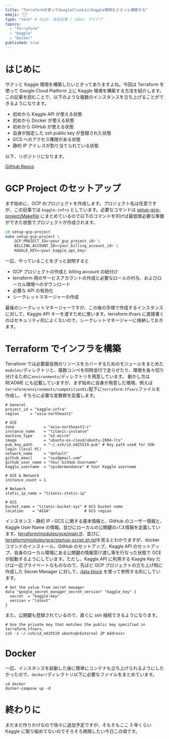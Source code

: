 ```yaml
---
title: "Terraformを使ってGoogleCloud上にKaggle環境をささっと構築する"
emoji: "🌟"
type: "tech" # tech: 技術記事 / idea: アイデア
topics:
  - "Terraform"
  - "Kaggle"
  - "Docker"
published: true
---
```


# はじめに

サクッと Kaggle 環境を構築したいときってありますよね。今回は Terraform を使って Google Cloud Platform 上に Kaggle 環境を構築する方法を紹介します。この記事を読むことで、以下のような複数のインスタンスを立ち上げることができるようになります。

- 初めから Kaggle API が使える状態
- 初めから Docker が使える状態
- 初めから GitHub が使える状態
- 自身が指定した ssh public key が登録された状態
- GCS へのアクセス権限がある状態
- 静的 IP アドレスが割り当てられている状態

以下、リポジトリになります。

[GitHub Repos](https://github.com/spider-man-tm/kaggle-infrastructure/tree/main)

# GCP Project のセットアップ

まず始めに、GCP のプロジェクトを作成します。プロジェクト名は任意ですが、この記事では `kaggle-infra` としています。必要なコマンドは [setup-gcp-project/Makefile](https://github.com/spider-man-tm/kaggle-infrastructure/blob/main/setup-gcp-project/Makefile) にまとめているので以下のコマンドを叩けば最低限必要な準備ができた状態でプロジェクトが作成されます。

```bash
cd setup-gcp-project
make setup-gcp-project \
    GCP_PROJECT_ID=<your_gcp_project_id> \
    BILLING_ACCOUNT_ID=<your_billing_account_id> \
    KAGGLE_KEY=<your_kaggle_api_key>
```

一応、やっていることをざっと説明すると

- GCP プロジェクトの作成と billing account の紐付け
- terraform 用のサービスアカウントの作成と必要なロールの付与、およびローカル環境へのダウンロード
- 必要な API の有効化
- シークレットマネージャーの作成

最後のシークレットマネージャーですが、この後の手順で作成するインスタンスに対して、Kaggle API キーを渡すために使います。terraform.tfvars に直接書くのはセキュリティ的によくないので、シークレットマネージャーに格納しておきます。

# Terraform でインフラを構築

Terraform では必要最低限のリソースをカバーするためのモジュールをまとめた`modules/`ディレクトリと、複数コンペを同時並行で走らせたり、環境を各々切り分けるために`environments/`ディレクトリを用意しています。
動かし方は README にも記載していますが、まず始めに自身が用意した環境、例えば`terraform/environments/competition01/`配下に`terraform.tfvars`ファイルを作成し、そちらに必要な変数群を定義します。

```hcl
# General
project_id = "kaggle-infra"
region     = "asia-northeast1"

# GCE
zone             = "asia-northeast1-c"
instance_name    = "titanic-instance"
machine_type     = "e2-micro"
image            = "ubuntu-os-cloud/ubuntu-2004-lts"
pub_key_path     = "~/.ssh/id_ed25519.pub" # Key path used for SSH login (local PC)
network_name     = "default"
github_email     = "xyz@gmail.com"
github_user_name = "Your GitHub Username"
kaggle_username  = "spidermandance" # Your Kaggle username

# GCE & Network
instance_count = 1

# Network
static_ip_name = "titanic-static-ip"

# GCS
bucket_name = "titanic-bucket-xyz" # GCS bucket name
location    = "ASIA"               # GCS region
```

インスタンス・静的 IP・GCS に関する基本情報と、GitHub のユーザー情報と、Kaggle User Name の情報、並びにローカルの公開鍵のパス情報を定義しています。[terraform/modules/gce/main.tf](https://github.com/spider-man-tm/kaggle-infrastructure/blob/main/terraform/modules/gce/main.tf)、並びに
[terraform/modules/gce/startup-script.sh.tpl](https://github.com/spider-man-tm/kaggle-infrastructure/blob/main/terraform/modules/gce/startup-script.sh.tpl)を見るとわかりますが、docker コマンドのインストール、GitHub のセットアップ、Kaggle API のセットアップ、自身のローカル環境にある公開鍵の情報受け渡し等を行なった状態で GCE が起動するようにしています。ただし、Kaggle API に利用する Kaagle Key だけは一応プライベートなものなので、先ほど GCP プロジェクトの立ち上げ時に作成した Secret Manager に対して、[data block](https://github.com/spider-man-tm/kaggle-infrastructure/blob/main/terraform/environments/competition01/main.tf) を使って参照する形にしています。

```hcl
# Get the value from secret manager
data "google_secret_manager_secret_version" "kaggle_key" {
  secret  = "kaggle-key"
  version = "latest"
}
```

また、公開鍵も登録されているので、直ぐに ssh 接続できるようになります。

```shell
# Use the private key that matches the public key specified in terraform.tfvars.
ssh -i ~/.ssh/id_ed25519 ubuntu@<External IP Address>
```

# Docker

一応、インスタンスを起動した後に簡単にコンテナも立ち上げられるようにしたかったので、`docker/`ディレクトリ以下に必要なファイルをまとめています。

```shell
cd docker
docker-compose up -d
```

# 終わりに

まだまだ作りかけなので徐々に追加予定ですが、そもそもここ 3 年くらい Kaggle に取り組めてないのでそろそろ再開したい今日この頃です。
